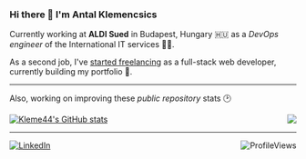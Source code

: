 ### Hi there 👋 I'm Antal Klemencsics

Currently working at **ALDI Sued** in Budapest, Hungary 🇭🇺 as a *DevOps engineer* of the International IT services 🧑‍💻. 

As a second job, I've [started freelancing](www.kleme.hu) as a full-stack web developer, currently building my portfolio 🎯.

<hr>

Also, working on improving these *public repository* stats 🕑

<!-- Stats are from https://github.com/anuraghazra/github-readme-stats -->

<a href="http://www.github.com/kleme44">
  <img src="https://github-readme-stats.vercel.app/api?username=kleme44&show_icons=true&theme=dark#gh-dark-mode-only" alt="Kleme44's GitHub stats">
  <img src="https://github-readme-stats.vercel.app/api/top-langs/?username=kleme44&layout=compact&theme=dark#gh-dark-mode-only" align='right'>
</a>

<hr>

<!-- Icon is from https://github.com/alexandresanlim/Badges4-README.md-Profile -->
<!-- Visit counter is from https://github.com/antonkomarev/github-profile-views-counter -->

<div>
  <a href="https://www.linkedin.com/in/kleme/" target="_blank">
    <img alt="LinkedIn" src="https://img.shields.io/badge/linkedin-%230077B5.svg?&style=for-the-badge&logo=linkedin&logoColor=white">
  </a>
  
  <img alt="ProfileViews" src="https://komarev.com/ghpvc/?username=kleme44&color=lightgrey" align='right'>
</div>
